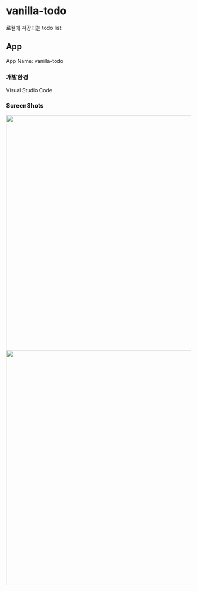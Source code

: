# vanilla-todo

로컬에 저장되는 todo list

## App

App Name: vanilla-todo

### 개발환경

Visual Studio Code

### ScreenShots

<img src="https://user-images.githubusercontent.com/90609686/175784394-0a3b9661-7dbb-48e8-b292-f2ecdf5dc820.jpg" width="640px">
<img src="https://user-images.githubusercontent.com/90609686/175784489-90d291da-f868-40bb-94d2-de5cf80efd5d.jpg" width="640px">
